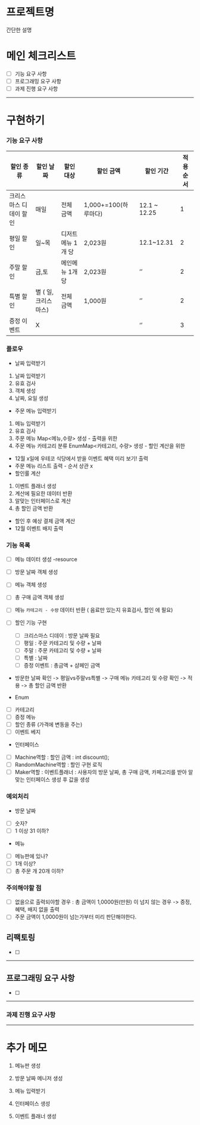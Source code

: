 # 프로젝트명

간단한 설명

# 메인 체크리스트

- [ ]  기능 요구 사항
- [ ]  프로그래밍 요구 사항
- [ ]  과제 진행 요구 사항

---

# 구현하기

### 기능 요구 사항

| 할인 종류 | 할인 날짜 | 할인 대상 | 할인 금액 | 할인 기간 | 적용 순서 |
| --- | --- | --- | --- | --- | --- |
| 크리스마스 디데이 할인 | 매일 | 전체 금액 | 1,000+=100(하루마다) | 12.1 ~ 12.25 | 1 |
| 평일 할인 | 일~목 | 디저트메뉴 1개 당 | 2,023원 | 12.1~12.31 | 2 |
| 주말 할인 | 금,토 | 메인메뉴 1개 당 | 2,023원 | ‘’ | 2 |
| 특별 할인 | 별 ( 일, 크리스마스) | 전체 금액 | 1,000원 | ‘’ | 2 |
| 증정 이벤트 | X |  |  | ‘’ | 3 |


### 플로우

- 날짜 입력받기
1. 날짜 입력받기
2. 유효 검사
3. 객체 생성
4. 날짜, 요일 생성
- 주문 메뉴 입력받기
1. 메뉴 입력받기
2. 유효 검사
3. 주문 메뉴 Map<메뉴,수량> 생성 - 출력을 위한
4. 주문 메뉴 카테고리 분류 EnumMap<카테고리, 수량> 생성 - 할인 계산을 위한
- 12월 x일에 우테코 식당에서 받을 이벤트 혜택 미리 보기! 출력
- 주문 메뉴 리스트 출력 - 순서 상관 x
- 할인률 계산 
1. 이벤트 플래너 생성
2. 계산에 필요한 데이터 반환
3. 알맞는 인터페이스로 계산
4. 총 할인 금액 반환
- 할인 후 예상 결제 금액 계산
- 12월 이벤트 배지 출력


### 기능 목록
- [ ] 메뉴 데이터 생성 -resource
- [ ] 방문 날짜 객체 생성
- [ ] 메뉴 객체 생성
- [ ] 총 구매 금액 객체 생성
- [ ] 메뉴 `카테고리 - 수량` 데이터 반환 ( 음료만 있는지 유효검사, 할인 에 필요)

- [ ] 할인 기능 구현
    - [ ] 크리스마스 디데이 : 방문 날짜 필요
    - [ ] 평일 : 주문 카테고리 및  수량 + 날짜
    - [ ] 주말 : 주문 카테고리 및 수량  + 날짜
    - [ ] 특별 : 날짜
    - [ ] 증정 이벤트 : 총금액 + 샴페인 금액
- 방문한 날짜 확인 -> 평일vs주말vs특별 -> 구매 메뉴 카테고리 및 수량 확인 -> 적용 -> 총 할인 금액 반환

- Enum
- [ ] 카테고리
- [ ] 증정 메뉴
- [ ] 할인 종류 (가격에 변동을 주는)
- [ ] 이벤트 베지
- 인터페이스
- [ ] Machine역할 : 할인 금액 : int discount();
- [ ] RandomMachine역할 : 할인 구현 로직
- [ ] Maker역할 : 이벤트플래너 : 사용자의 방문 날짜, 총 구매 금액, 카페고리를 받아 알맞는 인터페이스 생성 후 값을 생성

### 예외처리

- 방문 날짜
- [ ] 숫자?
- [ ] 1 이상 31 이하?
- 메뉴
- [ ] 메뉴판에 있나?
- [ ] 1개 이상?
- [ ] 총 주문 개 20개 이하?

### 주의해야할 점

- [ ] 없을으로 출력되야할 경우 : 총 금액이 1,0000원(만원) 이 넘지 않는 경우 -> 증정, 혜택, 배지 없을 출력
- [ ] 주문 금액이 1,0000원이 넘는가부터 미리 판단해야한다.

## 리팩토링

- [ ] 

---

## 프로그래밍 요구 사항

- [ ] 

---

### 과제 진행 요구 사항


---
# 추가 메모
1. 메뉴판 생성
2. 방문 날짜 메니저 생성
3. 메뉴 입력받기

3. 인터페이스 생성
4. 이벤트 플래너 생성